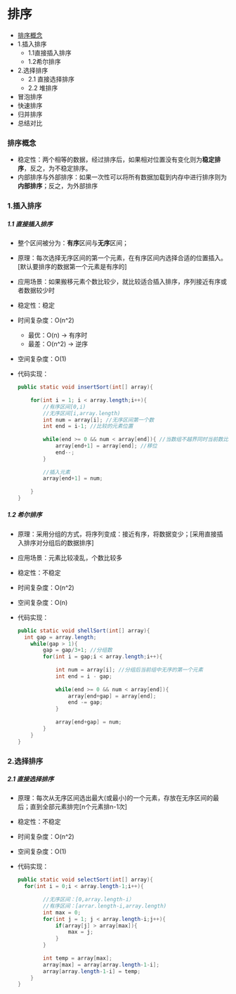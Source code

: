 # 排序

* <a href="#no1">排序概念</a>
* 1.插入排序<a href="#"></a>
  * 1.1直接插入排序<a href="#"></a>
  * 1.2希尔排序<a href="#"></a>
* 2.选择排序<a href="#"></a>
  * 2.1 直接选择排序<a href="#"></a>
  * 2.2 堆排序<a href="#"></a>
* 冒泡排序<a href="#"></a>
* 快速排序<a href="#"></a>
* 归并排序<a href="#"></a>
* 总结对比<a href="#"></a>

### 排序概念<a id="no1"></a>

* 稳定性：两个相等的数据，经过排序后，如果相对位置没有变化则为**稳定排序**，反之，为不稳定排序。
* 内部排序与外部排序：如果一次性可以将所有数据加载到内存中进行排序则为**内部排序**；反之，为外部排序

### 1.插入排序

##### 1.1 直接插入排序

* 整个区间被分为：**有序**区间与**无序**区间；

* 原理：每次选择无序区间的第一个元素，在有序区间内选择合适的位置插入。[默认要排序的数据第一个元素是有序的]

* 应用场景：如果搬移元素个数比较少，就比较适合插入排序，序列接近有序或者数据较少时

* 稳定性：稳定

* 时间复杂度：O(n^2)

  * 最优：O(n)  ->  有序时
  * 最差：O(n^2)  ->  逆序

* 空间复杂度：O(1)

* 代码实现：

  ```java
  public static void insertSort(int[] array){
  	
      for(int i = 1; i < array.length;i++){
          //有序区间[0,i)
          //无序区间[i,array.length)
          int num = array[i]; //无序区间第一个数
          int end = i-1; //比较的元素位置
          
          while(end >= 0 && num < array[end]){ //当数组不越界同时当前数比相比较的数小的时候
              array[end+1] = array[end]; //移位
              end--;
          }
          
          //插入元素
          array[end+1] = num;
          
      }
  }
  ```

##### 1.2 希尔排序

* 原理：采用分组的方式，将序列变成：接近有序，将数据变少；[采用直接插入排序对分组后的数据排序]

* 应用场景：元素比较凌乱，个数比较多

* 稳定性：不稳定

* 时间复杂度：O(n^2)

* 空间复杂度：O(n)

* 代码实现：

  ```java
  public static void shellSort(int[] array){
  	int gap = array.length;
      while(gap > 1){
          gap = gap/3+1; //分组数
          for(int i = gap;i < array.length;i++){
              
              int num = array[i]; //分组后当前组中无序的第一个元素
              int end = i - gap;
              
              while(end >= 0 && num < array[end]){
                  array[end+gap] = array[end];
                  end -= gap;
              }
              
              array[end+gap] = num;
          }
      }
  }
  ```

### 2.选择排序

##### 2.1 直接选择排序

* 原理：每次从无序区间选出最大(或最小)的一个元素，存放在无序区间的最后；直到全部元素排完[n个元素排n-1次]

* 稳定性：不稳定

* 时间复杂度：O(n^2)

* 空间复杂度：O(1)

* 代码实现：

  ```java
  public static void selectSort(int[] array){
  	for(int i = 0;i < array.length-1;i++){
          
          //无序区间：[0,array.length-i）
          //有序区间：[arrar.length-i,array.length)
          int max = 0;
          for(int j = 1; j < array.length-i;j++){
              if(array[j] > array[max]){
                  max = j;
              }
          }
          
          int temp = array[max];
          array[max] = array[array.length-1-i];
          array[array.length-1-i] = temp;
      }
  }
  ```

  

###



